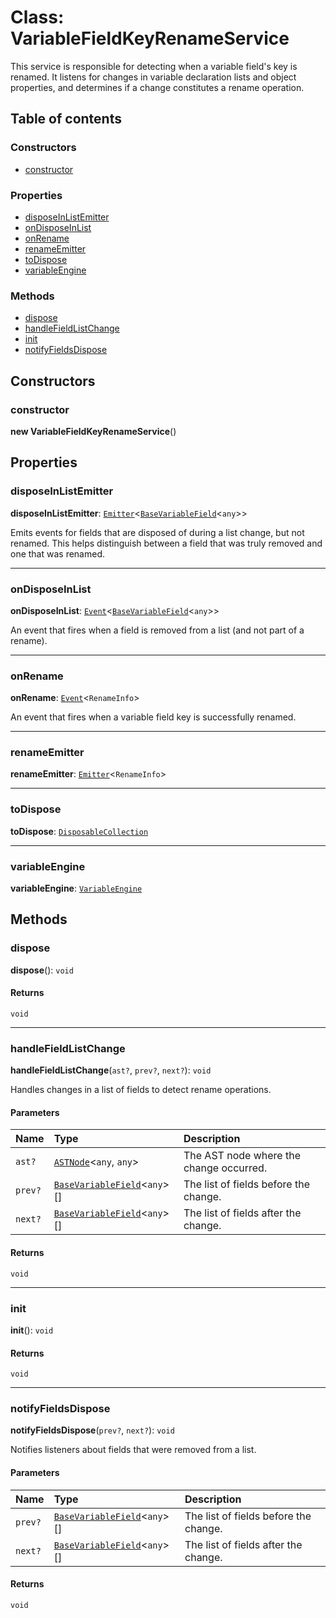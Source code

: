# Class: VariableFieldKeyRenameService

This service is responsible for detecting when a variable field's key is renamed.
It listens for changes in variable declaration lists and object properties, and
determines if a change constitutes a rename operation.

## Table of contents

### Constructors

* [constructor](/auto-docs/fixed-layout-editor/classes/VariableFieldKeyRenameService.md#constructor)

### Properties

* [disposeInListEmitter](/auto-docs/fixed-layout-editor/classes/VariableFieldKeyRenameService.md#disposeinlistemitter)
* [onDisposeInList](/auto-docs/fixed-layout-editor/classes/VariableFieldKeyRenameService.md#ondisposeinlist)
* [onRename](/auto-docs/fixed-layout-editor/classes/VariableFieldKeyRenameService.md#onrename)
* [renameEmitter](/auto-docs/fixed-layout-editor/classes/VariableFieldKeyRenameService.md#renameemitter)
* [toDispose](/auto-docs/fixed-layout-editor/classes/VariableFieldKeyRenameService.md#todispose)
* [variableEngine](/auto-docs/fixed-layout-editor/classes/VariableFieldKeyRenameService.md#variableengine)

### Methods

* [dispose](/auto-docs/fixed-layout-editor/classes/VariableFieldKeyRenameService.md#dispose)
* [handleFieldListChange](/auto-docs/fixed-layout-editor/classes/VariableFieldKeyRenameService.md#handlefieldlistchange)
* [init](/auto-docs/fixed-layout-editor/classes/VariableFieldKeyRenameService.md#init)
* [notifyFieldsDispose](/auto-docs/fixed-layout-editor/classes/VariableFieldKeyRenameService.md#notifyfieldsdispose)

## Constructors

### constructor

**new VariableFieldKeyRenameService**()

## Properties

### disposeInListEmitter

**disposeInListEmitter**: [`Emitter`](/auto-docs/fixed-layout-editor/classes/Emitter.md)<[`BaseVariableField`](/auto-docs/fixed-layout-editor/classes/BaseVariableField.md)<`any`>>

Emits events for fields that are disposed of during a list change, but not renamed.
This helps distinguish between a field that was truly removed and one that was renamed.

***

### onDisposeInList

**onDisposeInList**: [`Event`](/auto-docs/fixed-layout-editor/interfaces/Event-1.md)<[`BaseVariableField`](/auto-docs/fixed-layout-editor/classes/BaseVariableField.md)<`any`>>

An event that fires when a field is removed from a list (and not part of a rename).

***

### onRename

**onRename**: [`Event`](/auto-docs/fixed-layout-editor/interfaces/Event-1.md)<`RenameInfo`>

An event that fires when a variable field key is successfully renamed.

***

### renameEmitter

**renameEmitter**: [`Emitter`](/auto-docs/fixed-layout-editor/classes/Emitter.md)<`RenameInfo`>

***

### toDispose

**toDispose**: [`DisposableCollection`](/auto-docs/fixed-layout-editor/classes/DisposableCollection.md)

***

### variableEngine

**variableEngine**: [`VariableEngine`](/auto-docs/fixed-layout-editor/classes/VariableEngine.md)

## Methods

### dispose

**dispose**(): `void`

#### Returns

`void`

***

### handleFieldListChange

**handleFieldListChange**(`ast?`, `prev?`, `next?`): `void`

Handles changes in a list of fields to detect rename operations.

#### Parameters

| Name | Type | Description |
| :------ | :------ | :------ |
| `ast?` | [`ASTNode`](/auto-docs/fixed-layout-editor/classes/ASTNode.md)<`any`, `any`> | The AST node where the change occurred. |
| `prev?` | [`BaseVariableField`](/auto-docs/fixed-layout-editor/classes/BaseVariableField.md)<`any`>\[] | The list of fields before the change. |
| `next?` | [`BaseVariableField`](/auto-docs/fixed-layout-editor/classes/BaseVariableField.md)<`any`>\[] | The list of fields after the change. |

#### Returns

`void`

***

### init

**init**(): `void`

#### Returns

`void`

***

### notifyFieldsDispose

**notifyFieldsDispose**(`prev?`, `next?`): `void`

Notifies listeners about fields that were removed from a list.

#### Parameters

| Name | Type | Description |
| :------ | :------ | :------ |
| `prev?` | [`BaseVariableField`](/auto-docs/fixed-layout-editor/classes/BaseVariableField.md)<`any`>\[] | The list of fields before the change. |
| `next?` | [`BaseVariableField`](/auto-docs/fixed-layout-editor/classes/BaseVariableField.md)<`any`>\[] | The list of fields after the change. |

#### Returns

`void`
